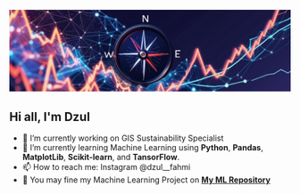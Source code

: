 
![AlamProgram](img/image.jpg)

## Hi all, I'm Dzul 

<!--
**AlamProgram/AlamProgram** is a ✨ _special_ ✨ repository because its `README.md` (this file) appears on your GitHub profile.

Here are some ideas to get you started:

- 🔭 I’m currently working on ...
- 🌱 I’m currently learning ...
- 👯 I’m looking to collaborate on ...
- 🤔 I’m looking for help with ...
- 💬 Ask me about ...
- 📫 How to reach me: ...
- 😄 Pronouns: ...
- ⚡ Fun fact: ...
-->

- 🔭 I’m currently working on GIS Sustainability Specialist
- 🌱 I’m currently learning Machine Learning using **Python**, **Pandas**, **MatplotLib**, **Scikit-learn**, and  **TansorFlow**.
- 📫 How to reach me: Instagram @dzul__fahmi
- 🥗 You may fine my Machine Learning Project on [**My ML Repository**]()